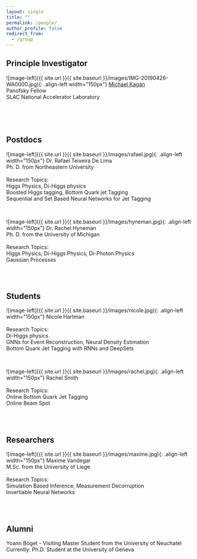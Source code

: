 ```yaml
---
layout: single
title: ""
permalink: /people/
author_profile: false
redirect_from:
  - /group
---
```





## Principle Investigator


![image-left]({{ site.url }}{{ site.baseurl }}/images/IMG-20190426-WA0000.jpg){: .align-left width="150px"} [Michael Kagan](/kagan/)  <br /> Panofsky Fellow  <br /> SLAC National Accelerator Laboratory  


<br />
<br />
<br />


## Postdocs

![image-left]({{ site.url }}{{ site.baseurl }}/images/rafael.jpg){: .align-left width="150px"} Dr. Rafael Teixeira De Lima  <br /> Ph. D.  from Northeastern University <br /> <br /> Research Topics: <br /> Higgs Physics, Di-Higgs physics <br /> Boosted Higgs tagging, Bottom Quark jet Tagging <br /> Sequential and Set Based Neural Networks for Jet Tagging  

<br />

![image-left]({{ site.url }}{{ site.baseurl }}/images/hyneman.jpg){: .align-left width="150px"} Dr. Rachel Hyneman  <br /> Ph. D.  from the University of Michigan <br /> <br /> Research Topics: <br /> Higgs Physics, Di-Higgs Physics, Di-Photon Physics  <br /> Gaussian Processes  

<br />
<br />

## Students

![image-left]({{ site.url }}{{ site.baseurl }}/images/nicole.jpg){: .align-left width="150px"} Nicole Hartman  <br /> <br /> Research Topics: <br /> Di-Higgs physics <br /> GNNs for Event Reconstruction, Neural Density Estimation <br /> Bottom Quark Jet Tagging with RNNs and DeepSets  

<br />

![image-left]({{ site.url }}{{ site.baseurl }}/images/rachel.jpg){: .align-left width="150px"} Rachel Smith  <br /> <br /> Research Topics: <br /> Online  Bottom Quark Jet Tagging <br /> Online Beam Spot  

<br />
<br />

## Researchers

![image-left]({{ site.url }}{{ site.baseurl }}/images/maxime.jpg){: .align-left width="150px"} Maxime Vandegar  <br /> M.Sc. from the University of Liege<br /> <br /> Research Topics: <br />  Simulation Based Inference, Measurement Decorruption <br /> Invertiable Neural Networks

<br />
<br />

## Alumni

Yoann Boget - Visiting Master Student from the University of Neuchatel <br />
Currently: Ph.D. Student at the University of Geneva <br />

